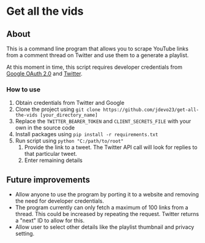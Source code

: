 # Get all the vids

## About

This is a command line program that allows you to scrape YouTube links from a comment thread on Twitter and use them to a generate a playlist.

At this moment in time, this script requires developer credentials from [Google OAuth 2.0](https://developers.google.com) and [Twitter](https://developer.twitter.com/en/apply-for-access).

### How to use

1. Obtain credentials from Twitter and Google
2. Clone the project using ```git clone https://github.com/jdevo23/get-all-the-vids [your_directory_name]```
3. Replace the ```TWITTER_BEARER_TOKEN``` and ```CLIENT_SECRETS_FILE``` with your own in the source code
4. Install packages using ```pip install -r requirements.txt```
5. Run script using ```python "C:/path/to/root"```
    1. Provide the link to a tweet. The Twitter API call will look for replies to that particular tweet.
    2. Enter remaining details
    

## Future improvements

* Allow anyone to use the program by porting it to a website and removing the need for developer credentials.
* The program currently can only fetch a maximum of 100 links from a thread. This could be increased by repeating the request. Twitter returns a "next" ID to allow for this.
* Allow user to select other details like the playlist thumbnail and privacy setting.